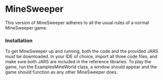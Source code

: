 # MineSweeper

This version of MineSweeper adheres to all the usual rules of a normal MineSweeper game.

### Installation
To get MineSweeper up and running, both the code and the provided JARS must be downloaded. In your IDE of choice, import all three code files, and make sure both JARS are included in the reference libraries. To play the game, run the ExamplesMineWorld class, a window should appear and the game should function as any other MineSweeper does.
